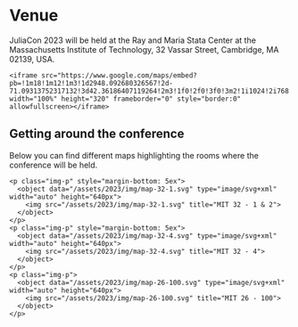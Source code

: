 # Venue

JuliaCon 2023 will be held at the Ray and Maria Stata Center at the Massachusetts Institute of Technology, 32 Vassar Street, Cambridge, MA 02139, USA.

~~~
<iframe src="https://www.google.com/maps/embed?pb=!1m18!1m12!1m3!1d2948.092680326567!2d-71.09313752317132!3d42.36186407119264!2m3!1f0!2f0!3f0!3m2!1i1024!2i768!4f13.1!3m3!1m2!1s0x89e370a95cb1e19b%3A0xa9dc1ab3c8bedd1e!2sRay%20and%20Maria%20Stata%20Center!5e0!3m2!1sen!2sus!4v1683675736967!5m2!1sen!2sus" width="100%" height="320" frameborder="0" style="border:0" allowfullscreen></iframe>
~~~

## Getting around the conference

Below you can find different maps highlighting the rooms where the conference will be
held.

~~~
<p class="img-p" style="margin-bottom: 5ex">
  <object data="/assets/2023/img/map-32-1.svg" type="image/svg+xml" width="auto" height="640px">
    <img src="/assets/2023/img/map-32-1.svg" title="MIT 32 - 1 & 2">
  </object>
</p>
<p class="img-p" style="margin-bottom: 5ex">
  <object data="/assets/2023/img/map-32-4.svg" type="image/svg+xml" width="auto" height="640px">
    <img src="/assets/2023/img/map-32-4.svg" title="MIT 32 - 4">
  </object>
</p>
<p class="img-p">
  <object data="/assets/2023/img/map-26-100.svg" type="image/svg+xml" width="auto" height="640px">
    <img src="/assets/2023/img/map-26-100.svg" title="MIT 26 - 100">
  </object>
</p>
~~~
